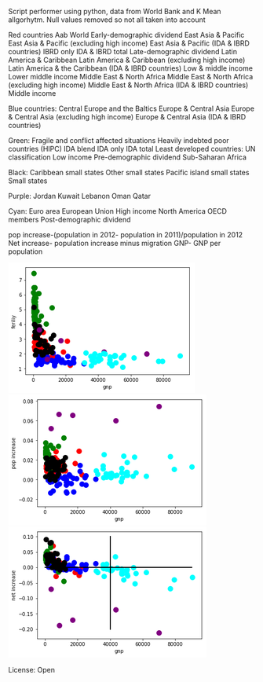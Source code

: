 Script performer using python, data from World Bank and K Mean allgorhytm. Null values removed so not all taken into account

Red countries
Aab World
Early-demographic dividend
East Asia & Pacific
East Asia & Pacific (excluding high income)
East Asia & Pacific (IDA & IBRD countries)
IBRD only
IDA & IBRD total
Late-demographic dividend
Latin America & Caribbean
Latin America & Caribbean (excluding high income)
Latin America & the Caribbean (IDA & IBRD countries)
Low & middle income
Lower middle income
Middle East & North Africa
Middle East & North Africa (excluding high income)
Middle East & North Africa (IDA & IBRD countries)
Middle income

Blue countries:
Central Europe and the Baltics
Europe & Central Asia
Europe & Central Asia (excluding high income)
Europe & Central Asia (IDA & IBRD countries)

Green:
Fragile and conflict affected situations
Heavily indebted poor countries (HIPC)
IDA blend
IDA only
IDA total
Least developed countries: UN classification
Low income
Pre-demographic dividend
Sub-Saharan Africa

Black:
Caribbean small states
Other small states
Pacific island small states
Small states

Purple:
Jordan
Kuwait
Lebanon
Oman
Qatar

Cyan:
Euro area
European Union
High income
North America
OECD members
Post-demographic dividend

pop increase-(population in 2012- population in 2011)/population in 2012
Net increase- population increase minus migration
GNP- GNP per population


![alt text](https://github.com/Ammon1/World-Bank-analysis/blob/master/ferility_gnp.png)
![alt text](https://github.com/Ammon1/World-Bank-analysis/blob/master/gnp_pop-increase.png)
![alt text](https://github.com/Ammon1/World-Bank-analysis/blob/master/netIncrease_GNP.png)

License:
Open
 


